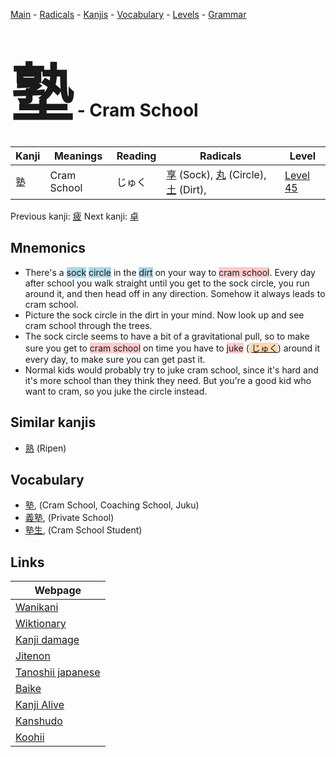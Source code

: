 <style> bigfont {font-size: 100px}</style>
[Main](../README.md) -
[Radicals](../radicals.md) -
[Kanjis](../kanjis.md) -
[Vocabulary](../vocabulary.md) -
[Levels](../levels.md) -
[Grammar](../grammar.md)
# <bigfont> 塾</bigfont> - Cram School 

| Kanji | Meanings | Reading | Radicals | Level |
| --- | --- | --- | --- | --- |
| 塾 | Cram School | じゅく | [享](../radicals/享.md) (Sock), [丸](../radicals/丸.md) (Circle), [土](../radicals/土.md) (Dirt),  | [Level 45](../levels/wk_level45.md) |

Previous kanji: [疲](疲.md) Next kanji: [卓](卓.md) 

## Mnemonics
 * There's a <span style="background-color:#ADD8E6"> sock</span> <span style="background-color:#ADD8E6"> circle</span> in the <span style="background-color:#ADD8E6"> dirt</span> on your way to <span style="background-color:#ffcccb"> cram school</span>. Every day after school you walk straight until you get to the sock circle, you run around it, and then head off in any direction. Somehow it always leads to cram school.
* Picture the sock circle in the dirt in your mind. Now look up and see cram school through the trees.
* The sock circle seems to have a bit of a gravitational pull, so to make sure you get to <span style="background-color:#ffcccb"> cram school</span> on time you have to <span style="background-color:#ffcccb"> juke</span> (<span style="background-color:#fed8b1"> [じゅく](https://jisho.org/search/じゅく)</span>) around it every day, to make sure you can get past it.
* Normal kids would probably try to juke cram school, since it's hard and it's more school than they think they need. But you're a good kid who want to cram, so you juke the circle instead.


## Similar kanjis
 * [熟](熟.md) (Ripen)


## Vocabulary
 * [塾](../vocabulary/塾.md), (Cram School, Coaching School, Juku)
* [義塾](../vocabulary/塾.md), (Private School)
* [塾生](../vocabulary/塾.md), (Cram School Student)



## Links 

| Webpage |
| --- |
| [Wanikani          ](https://www.wanikani.com/kanji/塾) |
| [Wiktionary        ](https://en.wiktionary.org/wiki/塾) |
| [Kanji damage      ](http://www.kanjidamage.com/kanji/search?utf8=✓&q=塾) |
| [Jitenon           ](https://jitenon.com/kanji/塾) |
| [Tanoshii japanese ](https://www.tanoshiijapanese.com/dictionary/kanji.cfm?k=塾) |
| [Baike             ](https://baike.baidu.com/item/塾) |
| [Kanji Alive       ](https://app.kanjialive.com/塾) |
| [Kanshudo          ](https://www.kanshudo.com/searchmn?q=塾) |
| [Koohii            ](https://kanji.koohii.com/study/kanji/塾) |
